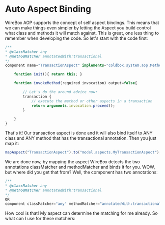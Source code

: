 # Auto Aspect Binding
WireBox AOP supports the concept of self aspect bindings. This means that we can make things even simpler by letting the Aspect you build control what class and methods it will match against. This is great, one less thing to remember when developing the code. So let's start with the code first:

```javascript
/**
* @classMatcher any
* @methodMatcher annotatedWith:transactional
*/
component name="TransactionAspect" implements="coldbox.system.aop.MethodInterceptor"{

	function init(){ return this; }

	function invokeMethod(required invocation) output=false{

		// Let's do the around advice now:
		transaction {
			// execute the method or other aspects in a transaction
			return arguments.invocation.proceed();
		}

	}
}
```
That's it! Our transaction aspect is done and it will also bind itself to ANY class and ANY method that has the transactional annotation. Then you just map it:

```javascript
mapAspect("TransactionAspect").to("model.aspects.MyTransactionAspect");
```
We are done now, by mapping the aspect WireBox detects the two annotations classMatcher and methodMatcher and binds it for you. WOW, but where did you get that from? Well, the component has two annotations:

```javascript
/**
* @classMatcher any
* @methodMatcher annotatedWith:transactional
*/
OR
component classMatcher="any" methodMatcher="annotatedWith:transactional"{}
```

How cool is that! My aspect can determine the matching for me already. So what can I use for these matchers:
